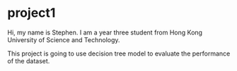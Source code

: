 # project1
Hi, my name is Stephen. I am a year three student from Hong Kong University of Science and Technology.

This project is going to use decision tree model to evaluate the performance of the dataset. 
